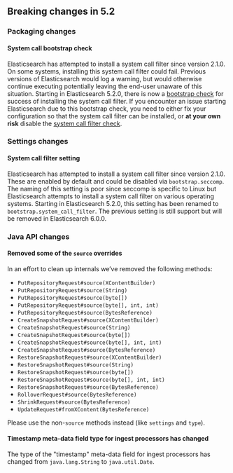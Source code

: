 ## Breaking changes in 5.2

### Packaging changes

#### System call bootstrap check

Elasticsearch has attempted to install a system call filter since version 2.1.0. On some systems, installing this system call filter could fail. Previous versions of Elasticsearch would log a warning, but would otherwise continue executing potentially leaving the end-user unaware of this situation. Starting in Elasticsearch 5.2.0, there is now a [bootstrap check](bootstrap-checks.html) for success of installing the system call filter. If you encounter an issue starting Elasticsearch due to this bootstrap check, you need to either fix your configuration so that the system call filter can be installed, or **at your own risk** disable the [system call filter check](system-call-filter-check.html).

### Settings changes

#### System call filter setting

Elasticsearch has attempted to install a system call filter since version 2.1.0. These are enabled by default and could be disabled via `bootstrap.seccomp`. The naming of this setting is poor since seccomp is specific to Linux but Elasticsearch attempts to install a system call filter on various operating systems. Starting in Elasticsearch 5.2.0, this setting has been renamed to `bootstrap.system_call_filter`. The previous setting is still support but will be removed in Elasticsearch 6.0.0.

### Java API changes

#### Removed some of the `source` overrides

In an effort to clean up internals we’ve removed the following methods:

  * `PutRepositoryRequest#source(XContentBuilder)`
  * `PutRepositoryRequest#source(String)`
  * `PutRepositoryRequest#source(byte[])`
  * `PutRepositoryRequest#source(byte[], int, int)`
  * `PutRepositoryRequest#source(BytesReference)`
  * `CreateSnapshotRequest#source(XContentBuilder)`
  * `CreateSnapshotRequest#source(String)`
  * `CreateSnapshotRequest#source(byte[])`
  * `CreateSnapshotRequest#source(byte[], int, int)`
  * `CreateSnapshotRequest#source(BytesReference)`
  * `RestoreSnapshotRequest#source(XContentBuilder)`
  * `RestoreSnapshotRequest#source(String)`
  * `RestoreSnapshotRequest#source(byte[])`
  * `RestoreSnapshotRequest#source(byte[], int, int)`
  * `RestoreSnapshotRequest#source(BytesReference)`
  * `RolloverRequest#source(BytesReference)`
  * `ShrinkRequest#source(BytesReference)`
  * `UpdateRequest#fromXContent(BytesReference)`



Please use the non-`source` methods instead (like `settings` and `type`).

#### Timestamp meta-data field type for ingest processors has changed

The type of the "timestamp" meta-data field for ingest processors has changed from `java.lang.String` to `java.util.Date`.
